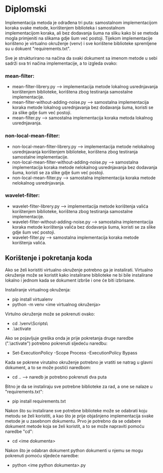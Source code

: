 # Diplomski

Implementacija metoda je odrađena tri puta: samostalnom implementacijom koraka svake metode, korištenjem biblioteka i samostalnom implementacijom koraka, ali bez dodavanja šuma na sliku kako bi se metoda mogla primjeniti na slikama gdje šum već postoji. Tijekom implementacije korišteno je virtualno okruženje (venv) i sve korištene biblioteke spremljene su u dokuent "requirements.txt".

Sve je strukturirano na načina da svaki dokument sa imenom metode u sebi sadrži  sva tri načina implementacije, a to izgleda ovako:

### mean-filter:
  - mean-filter-librery.py --> implementacija metode lokalnog usrednjavanja korištenjem biblioteke, korištena zbog testiranja samostalne implementacije.
  - mean-filter-without-adding-noise.py --> samostalna implementacija koraka metode lokalnog usrednjavanja bez dodavanja šuma, koristi se za slike gdje šum već postoji.
  - mean-filter.py --> samostalna implementacija koraka metoda lokalnog usrednjavanja.

### non-local-mean-filter:
  - non-local-mean-filter-librery.py --> implementacija metode nelokalnog usrednjavanja korištenjem biblioteke, korištena zbog testiranja samostalne implementacije.
  - non-local-mean-filter-without-adding-noise.py --> samostalna implementacija koraka metode nelokalnog usrednjavanja bez dodavanja šuma, koristi se za slike gdje šum već postoji.
  - non-local-mean-filter.py --> samostalna implementacija koraka metode nelokalnog usrednjavanja.

### wavelet-filter:
  - wavelet-filter-librery.py --> implementacija metode korištenja valića korištenjem biblioteke, korištena zbog testiranja samostalne implementacije.
  - wavelet-filter-without-adding-noise.py --> samostalna implementacija koraka metode korištenja valića bez dodavanja šuma, koristi se za slike gdje šum već postoji.
  - wavelet-filter.py --> samostalna implementacija koraka metode korištenja valića.

## Korištenje i pokretanja koda

Ako se želi koristiti virtualno okruženje potrebno ga je instalirati. Virtualno okruženje može se koristit kako instalirane biblioteke ne bi bile instalirane lokalno i jednom kada se dokument izbrše i one će biti izbrisane.

Instaliranje virtualnog okruženja:
  - pip install virtualenv
  - python -m venv \<ime virtualnog okruženja>

Virtulno okruženje može se pokrenuti ovako:
  - cd .\venv\Scripts\
  - .\activate

Ako se pojavljuje greška onda je prije pokretanja druge naredbe (".\activate") potrebno pokrenuti sljedeću naredbu:
  - Set-ExecutionPolicy -Scope Process -ExecutionPolicy Bypass

Kada se pokrene virutalno okruženje potrebno je vratiti se natrag u glavni dokument, a to se može postići naredbom:
 - cd .. --> naredb je potrebno pokrenuti dva puta

Bitno je da se instaliraju sve potrebne biblioteke za rad, a one se nalaze u "requirements.txt":
  - pip install requirements.txt

Nakon što su instalirane sve potrebne biblioteke može se odabrati koju metodu se želi koristiti, a kao što je prije objašnjeno implementacija svake metode je u zasebnom dokumentu.
Prvo je potrebno da se odabere dokument metode koja se želi koristit, a to se može napraviti pomoću naredbe "cd":
  - cd \<ime dokumenta>

Nakon što je odabran dokument python dokumenti u njemu se mogu pokrenuti pomoću sljedeće naredbe:
  - python \<ime python dokumenta>.py
